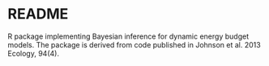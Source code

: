 # README #

R package implementing Bayesian inference for dynamic energy budget models. The package is derived from code published in Johnson et al. 2013 Ecology, 94(4).